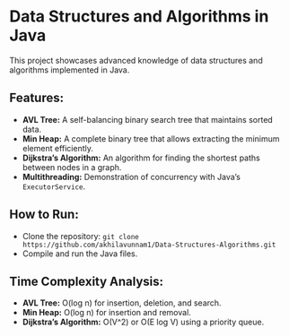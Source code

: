 # Data Structures and Algorithms in Java

This project showcases advanced knowledge of data structures and algorithms implemented in Java.

## Features:
- **AVL Tree:** A self-balancing binary search tree that maintains sorted data.
- **Min Heap:** A complete binary tree that allows extracting the minimum element efficiently.
- **Dijkstra’s Algorithm:** An algorithm for finding the shortest paths between nodes in a graph.
- **Multithreading:** Demonstration of concurrency with Java’s `ExecutorService`.

## How to Run:
- Clone the repository: `git clone https://github.com/akhilavunnam1/Data-Structures-Algorithms.git`
- Compile and run the Java files.

## Time Complexity Analysis:
- **AVL Tree:** O(log n) for insertion, deletion, and search.
- **Min Heap:** O(log n) for insertion and removal.
- **Dijkstra’s Algorithm:** O(V^2) or O(E log V) using a priority queue.
